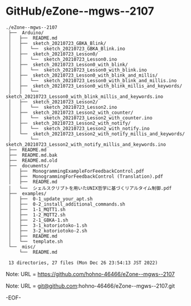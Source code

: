 # GitHub/eZone--mgws--2107

    ./eZone--mgws--2107
     ├──  Arduino/
     │   ├──  README.md
     │   ├──  sketch_20210723_GBKA_Blink/
     │   │   └──  sketch_20210723_GBKA_Blink.ino
     │   ├──  sketch_20210723_Lesson0/
     │   │   └──  sketch_20210723_Lesson0.ino
     │   ├──  sketch_20210723_Lesson0_with_blink/
     │   │   └──  sketch_20210723_Lesson0_with_blink.ino
     │   ├──  sketch_20210723_Lesson0_with_blink_and_millis/
     │   │   └──  sketch_20210723_Lesson0_with_blink_and_millis.ino
     │   ├──  sketch_20210723_Lesson0_with_blink_millis_and_keywords/
     │   │   └──  sketch_20210723_Lesson0_with_blink_millis_and_keywords.ino
     │   ├──  sketch_20210723_Lesson2/
     │   │   └──  sketch_20210723_Lesson2.ino
     │   ├──  sketch_20210723_Lesson2_with_counter/
     │   │   └──  sketch_20210723_Lesson2_with_counter.ino
     │   ├──  sketch_20210723_Lesson2_with_notify/
     │   │   └──  sketch_20210723_Lesson2_with_notify.ino
     │   └──  sketch_20210723_Lesson2_with_notify_millis_and_keywords/
     │       └──  sketch_20210723_Lesson2_with_notify_millis_and_keywords.ino
     ├──  README.md
     ├──  README.md.bak
     ├──  README.md.old
     ├──  documents/
     │   ├──  MonogrammingExampleForFeedbackControl.pdf
     │   ├──  MonogrammingForFeedbackControl (Translation).pdf
     │   ├──  README.md
     │   └──  シェルスクリプトを用いたUNIX哲学に基づくリアルタイム制御.pdf
     ├──  examples/
     │   ├──  0-1_update_your_apt.sh
     │   ├──  0-2_install_additional_commands.sh
     │   ├──  1-1_MQTT1.sh
     │   ├──  1-2_MQTT2.sh
     │   ├──  2-1_GBKA-1.sh
     │   ├──  3-1_kotoriotoko-1.sh
     │   ├──  3-2_kotoriotoko-2.sh
     │   ├──  README.md
     │   └──  template.sh
     └──  misc/
         └──  README.md
     
     13 directories, 27 files (Mon Dec 26 23:54:13 JST 2022)


Note: URL = https://github.com/hohno-46466/eZone--mgws--2107

Note: URL = git@github.com:hohno-46466/eZone--mgws--2107.git

-EOF-
